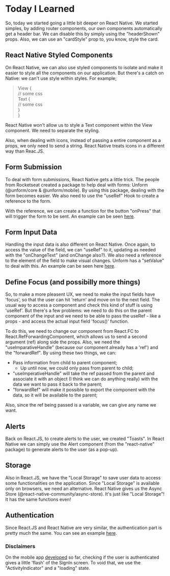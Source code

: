 # Today I Learned

So, today we started going a little bit deeper on React Native. We started simples, by adding
router components, our own components automatically get a header bar. We can disable this
by simply using the "headerShown" props. Also, we can use an "cardStyle" prop to, you know, style
the card.

## React Native Styled Components

On React Native, we can also use styled components to isolate and make it easier to style all the
components on our application. But there's a catch on Native: we can't use style within styles.
For example;

> View {  
> // some css  
> Text {  
> // some css  
> }  
> }  

React Native won't allow us to style a Text component within the View component. We need to separate
the styling.

Also, when dealing with icons, instead of passing a entire component as a props, we only need to send
a string. React Native treats icons in a different way than Reac.JS.

## Form Submission

To deal with form submissions, React Native gets a little trick. The people from Rocketseat created a 
package to help deal with forms: Unform (@unform/core & @unform/mobile). By using this package, dealing
with the form becomes easier. We also need to use the "useRef" Hook to create a reference to the form.

With the reference, we can create a function for the button "onPress" that will trigger the form to be
sent. An example can be seen [here](https://github.com/bernas1104/gostack/blob/master/semana-iii/gobarbermobile/src/pages/SignIn/index.tsx).

## Form Input Data

Handling the input data is also different on React Native. Once again, to access the value of the field,
we can "useRef" to it, updating as needed with the "onChangeText" (and onChange also?). We also need a
reference to the element of the field to make visual changes. Unform has a "setValue" to deal with this.
An example can be seen here [here](https://github.com/bernas1104/gostack/blob/master/semana-iii/gobarbermobile/src/components/Input/index.tsx).

## Define Focus (and possibilly more things)

So, to make a more pleasent UX, we need to make the input fields have 'focus', so that the user can hit
'return' and move on to the next field. The usual way to access a component and check this kind of stuff 
is using 'useRef'. But there's a few problems: we need to do this on the parent component of the input and
we need to be able to pass the useRef - like a props - and access the actual input field 'focus()' function.

To do this, we need to change our component from React.FC to React.RefForwardingComponent, which allows us
to send a second argument (ref) along side the props. Also, we need the "useImparativeHandle" (because our
component already has a 'ref') and the "forwardRef". By using these two things, we can:

- Pass information from child to parent component;
  - Up until now, we could only pass from parent to child;
- "useImperativeHandle" will take the ref passed from the parent and associate it with an object (I think
we can do anything really) with the data we want to pass it back to the parent;
- "forwardRef" will make it possible to export the component with the data, so it will be available to the
parent;

Also, since the ref being passed is a variable, we can give any name we want.

## Alerts

Back on React.JS, to create alerts to the user, we created "Toasts". In React Native we can simply use the
Alert component (from the "react-native" package) to generate alerts to the user (as a pop-up).

## Storage

Also in React.JS, we have the "Local Storage" to save user data to access some functionalities on the application.
Since "Local Storage" is available only on browsers, we need an alternative. React Native gives us the Async Store
(@react-native-community/async-store). It's just like "Local Storage"! It has the same functions even!

## Authentication

Since React.JS and React Native are very similar, the authentication part is pretty much the same. You can see
an example [here](https://github.com/bernas1104/gostack/blob/master/semana-iii/gobarbermobile/src/hooks/AuthContext.tsx).

### Disclaimers

On the mobile app [developed](https://github.com/bernas1104/gostack/tree/master/semana-iii/gobarbermobile) so far,
checking if the user is authenticated gives a little 'flash' of the SignIn screen. To void that, we use the "ActivityIndicator"
and a "loading" state.